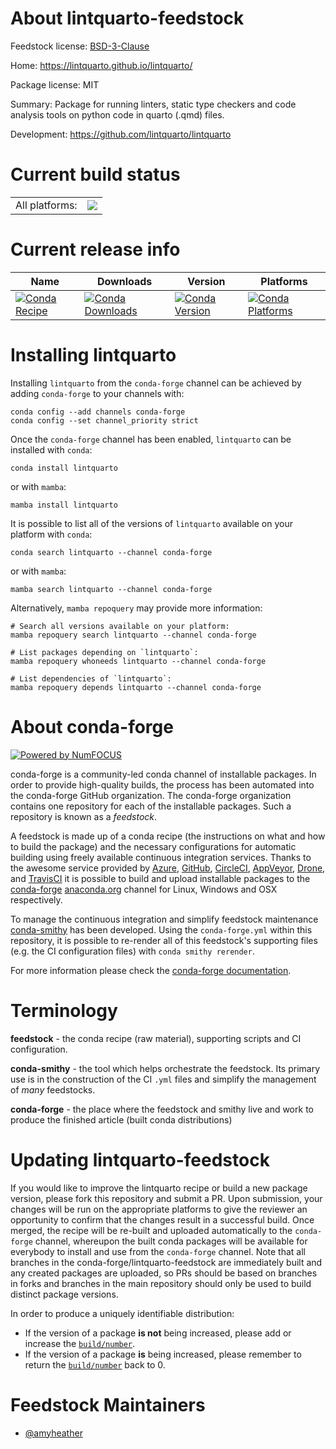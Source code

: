 About lintquarto-feedstock
==========================

Feedstock license: [BSD-3-Clause](https://github.com/conda-forge/lintquarto-feedstock/blob/main/LICENSE.txt)

Home: https://lintquarto.github.io/lintquarto/

Package license: MIT

Summary: Package for running linters, static type checkers and code analysis tools on python code in quarto (.qmd) files.

Development: https://github.com/lintquarto/lintquarto

Current build status
====================


<table><tr><td>All platforms:</td>
    <td>
      <a href="https://dev.azure.com/conda-forge/feedstock-builds/_build/latest?definitionId=26368&branchName=main">
        <img src="https://dev.azure.com/conda-forge/feedstock-builds/_apis/build/status/lintquarto-feedstock?branchName=main">
      </a>
    </td>
  </tr>
</table>

Current release info
====================

| Name | Downloads | Version | Platforms |
| --- | --- | --- | --- |
| [![Conda Recipe](https://img.shields.io/badge/recipe-lintquarto-green.svg)](https://anaconda.org/conda-forge/lintquarto) | [![Conda Downloads](https://img.shields.io/conda/dn/conda-forge/lintquarto.svg)](https://anaconda.org/conda-forge/lintquarto) | [![Conda Version](https://img.shields.io/conda/vn/conda-forge/lintquarto.svg)](https://anaconda.org/conda-forge/lintquarto) | [![Conda Platforms](https://img.shields.io/conda/pn/conda-forge/lintquarto.svg)](https://anaconda.org/conda-forge/lintquarto) |

Installing lintquarto
=====================

Installing `lintquarto` from the `conda-forge` channel can be achieved by adding `conda-forge` to your channels with:

```
conda config --add channels conda-forge
conda config --set channel_priority strict
```

Once the `conda-forge` channel has been enabled, `lintquarto` can be installed with `conda`:

```
conda install lintquarto
```

or with `mamba`:

```
mamba install lintquarto
```

It is possible to list all of the versions of `lintquarto` available on your platform with `conda`:

```
conda search lintquarto --channel conda-forge
```

or with `mamba`:

```
mamba search lintquarto --channel conda-forge
```

Alternatively, `mamba repoquery` may provide more information:

```
# Search all versions available on your platform:
mamba repoquery search lintquarto --channel conda-forge

# List packages depending on `lintquarto`:
mamba repoquery whoneeds lintquarto --channel conda-forge

# List dependencies of `lintquarto`:
mamba repoquery depends lintquarto --channel conda-forge
```


About conda-forge
=================

[![Powered by
NumFOCUS](https://img.shields.io/badge/powered%20by-NumFOCUS-orange.svg?style=flat&colorA=E1523D&colorB=007D8A)](https://numfocus.org)

conda-forge is a community-led conda channel of installable packages.
In order to provide high-quality builds, the process has been automated into the
conda-forge GitHub organization. The conda-forge organization contains one repository
for each of the installable packages. Such a repository is known as a *feedstock*.

A feedstock is made up of a conda recipe (the instructions on what and how to build
the package) and the necessary configurations for automatic building using freely
available continuous integration services. Thanks to the awesome service provided by
[Azure](https://azure.microsoft.com/en-us/services/devops/), [GitHub](https://github.com/),
[CircleCI](https://circleci.com/), [AppVeyor](https://www.appveyor.com/),
[Drone](https://cloud.drone.io/welcome), and [TravisCI](https://travis-ci.com/)
it is possible to build and upload installable packages to the
[conda-forge](https://anaconda.org/conda-forge) [anaconda.org](https://anaconda.org/)
channel for Linux, Windows and OSX respectively.

To manage the continuous integration and simplify feedstock maintenance
[conda-smithy](https://github.com/conda-forge/conda-smithy) has been developed.
Using the ``conda-forge.yml`` within this repository, it is possible to re-render all of
this feedstock's supporting files (e.g. the CI configuration files) with ``conda smithy rerender``.

For more information please check the [conda-forge documentation](https://conda-forge.org/docs/).

Terminology
===========

**feedstock** - the conda recipe (raw material), supporting scripts and CI configuration.

**conda-smithy** - the tool which helps orchestrate the feedstock.
                   Its primary use is in the construction of the CI ``.yml`` files
                   and simplify the management of *many* feedstocks.

**conda-forge** - the place where the feedstock and smithy live and work to
                  produce the finished article (built conda distributions)


Updating lintquarto-feedstock
=============================

If you would like to improve the lintquarto recipe or build a new
package version, please fork this repository and submit a PR. Upon submission,
your changes will be run on the appropriate platforms to give the reviewer an
opportunity to confirm that the changes result in a successful build. Once
merged, the recipe will be re-built and uploaded automatically to the
`conda-forge` channel, whereupon the built conda packages will be available for
everybody to install and use from the `conda-forge` channel.
Note that all branches in the conda-forge/lintquarto-feedstock are
immediately built and any created packages are uploaded, so PRs should be based
on branches in forks and branches in the main repository should only be used to
build distinct package versions.

In order to produce a uniquely identifiable distribution:
 * If the version of a package **is not** being increased, please add or increase
   the [``build/number``](https://docs.conda.io/projects/conda-build/en/latest/resources/define-metadata.html#build-number-and-string).
 * If the version of a package **is** being increased, please remember to return
   the [``build/number``](https://docs.conda.io/projects/conda-build/en/latest/resources/define-metadata.html#build-number-and-string)
   back to 0.

Feedstock Maintainers
=====================

* [@amyheather](https://github.com/amyheather/)

